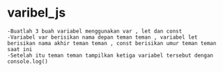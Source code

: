 # varibel_js
    -Buatlah 3 buah variabel menggunakan var , let dan const     
    -Variabel var berisikan nama depan teman teman , variabel let berisikan nama akhir teman teman , const berisikan umur teman teman saat ini     
    -Setelah itu teman teman tampilkan ketiga variabel tersebut dengan console.log()
